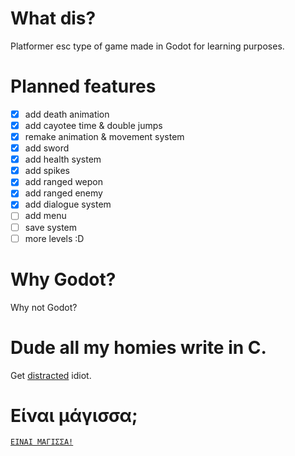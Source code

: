 # What dis?
Platformer esc type of game made in Godot for learning purposes.

# Planned features
- [x] add death animation
- [x] add cayotee time & double jumps
- [x] remake animation & movement system
- [x] add sword
- [x] add health system 
- [x] add spikes
- [x] add ranged wepon
- [x] add ranged enemy
- [x] add dialogue system
- [ ] add menu
- [ ] save system
- [ ] more levels :D

# Why Godot?
Why not Godot?

# Dude all my homies write in C.
Get [distracted](https://online-go.com/) idiot.

# Είναι μάγισσα;
[`ΕΙΝΑΙ ΜΑΓΙΣΣΑ!`](https://www.youtube.com/watch?v=05ea7ASEIkE)

